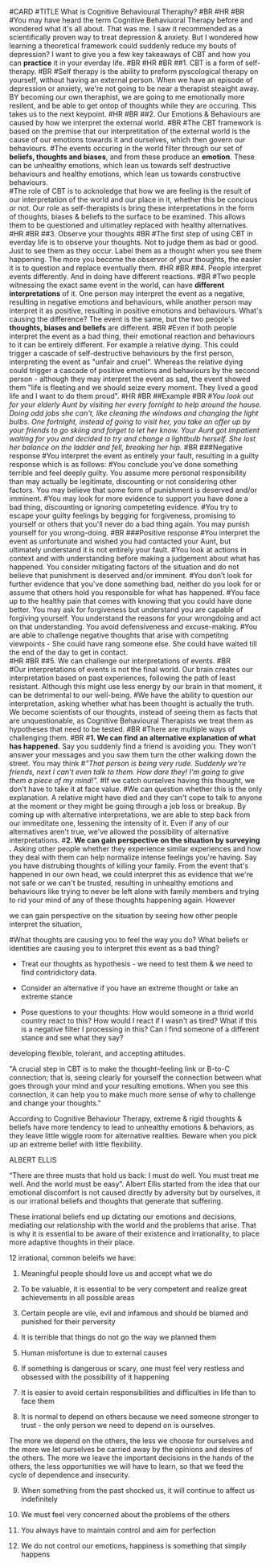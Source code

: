 #CARD
#TITLE What is Cognitive Behavioural Theraphy?
#BR
#HR 
#BR
#You may have heard the term Cognitive Behaviuoral Therapy before and wondered what it's all about. That was me. I saw it recommended as a scientifically proven way to treat depression & anxiety.  But I wondered how learning a theoretical framework could suddenly reduce my bouts of depression?  I want to give you a few key takeaways of CBT and how you can <b>practice</b> it in your everday life.
#BR
#HR
#BR
##1. CBT is a form of self-therapy. 
#BR
#Self therapy is the ability to preform pyscological therapy on yourself, without having an external person. When we have an episode of depression or anxiety, we're not going to be near a therapist steaight away. BY becoming our own theraphist, we are going to me emotionally more resilent, and be able to get ontop of thoughts while they are occuring. This takes us to the next keypoint.
#HR
#BR
##2. Our Emotions & Behaviours are caused by how we interpret the external world. 
#BR
#The CBT framework is based on the premise that our interpretitation of the external world is the cause of our emotions towards it and ourselves, which then govern our behaviours. 
#The events occuring in the world filter through our set of <b>beliefs, thoughts and biases</b>, and from these produce an <b>emotion</b>. These can be unhealthy emotions, which lean us towards self destructive behaviours and healthy emotions, which lean us towards constructive behaviours.  
#The role of CBT is to acknoledge that how we are feeling is the result of our interpretation of the world and our place in it, whether this be concious or not. Our role as self-therapists is bring these interpretations in the form of thoughts, biases & beliefs to the surface to be examined. This allows them to be questioned and ultimatley replaced with healthy alternatives.      
#HR
#BR
##3. Observe your thoughts
#BR
#The first step of using CBT in everday life is to observe your thoughts. Not to judge them as bad or good. Just to see them as they occur. Label them as a thought when you see them happening. The more you become the observor of your thoughts, the easier it is to question and replace eventually them.
#HR
#BR
##4. People interpret events differently. And in doing have different reactions.
#BR
#Two people witnessing the exact same event in the world, can have <b>different interpretations</b> of it. One person may interpret the event as a negative, resulting in negative emotions and behaviours, while another person may interpret it as positive, resulting in positive emotions and behaviours. What's causing the difference? The event is the same, but the two people's <b>thoughts, biases and beliefs</b> are different. 
#BR
#Even if both people interpret the event as a bad thing, their emotional reaction and behaviours to it can be entirely different. For example a relative dying. This could trigger a cascade of self-destructive behaviours by the first person, interpreting the event as "unfair and cruel". Whereas the relative dying could trigger a cascade of positive emotions and behaviours by the second person - although they may interpret the event as sad, the event showed them "life is fleeting and we should seize every moment. They lived a good life and I want to do them proud".
#HR
#BR
##Example
#BR
#<i>You look out for your elderly Aunt by visiting her every fornight to help around the house. Doing odd jobs she can't, like cleaning the windows and changing the light bulbs. One fortnight, instead of going to visit her, you take an offer up by your friends to go skiing and forget to let her know.  Your Aunt got impatient waiting for you and decided to try and change a lightbulb herself. She lost her balance on the ladder and fell, breaking her hip.</i>
#BR
###Negative response
#You interpret the event as entirely your fault, resulting in a guilty response which is as follows:
#You conclude you've done something terrible and feel deeply guilty. You assume more personal responsibility than may actually be legitimate, discounting or not considering other factors. You may believe that some form of punishment is deserved and/or imminent. 
#You may look for more evidence to support you have done a bad thing, discounting or ignoring competeting evidence. 
#You try to escape your guilty feelings by begging for forgiveness, promising to yourself or others that you'll never do a bad thing again. You may punish yourself for you wrong-doing. 
#BR 
###Positive response
#You interpret the event as unfortunate and wished you had contacted your Aunt, but ultimately understand it is not entirely your fault.
#You look at actions in context and with understanding before making a judgement about what has happened. You consider mitigating factors of the situation and do not believe that punishment is deserved and/or imminent.
#You don’t look for further evidence that you've done something bad, neither do you look for or assume that others hold you responsible for what has happened.
#You face up to the healthy pain that comes with knowing that you could have done better. You may ask for forgiveness but understand you are capable of forgiving yourself. You understand the reasons for your wrongdoing and act on that understanding. You avoid defensiveness and excuse-making.
#You are able to challenge negative thoughts that arise with competitng viewpoints - She could have rang someone else. She could have waited till the end of the day to get in contact.  
#HR
#BR
##5. We can challenge our interpretations of events.
#BR     
#Our interpretations of events is not the final world. Our brain creates our interpretation based on past experiences, following the path of least resistant. Although this might use less energy by our brain in that moment, it can be detrimental to our well-being. 
#We have the ability to question our interpretation, asking whether what has been thought is actually the truth. We become scientists of our thoughts, instead of seeing them as facts that are unquestionable, as Cognitive Behavioural Therapists we treat them as hypotheses that need to be tested. 
#BR
#There are multiple ways of challenging them. 
#BR
#<b>1. We can find an alternative explanation of what has happened.</b> Say you suddenly find a friend is avoiding you. They won't answer your messages and you saw them turn the other walking down the street. You may think 
#<i>"That person is being very rude. Suddenly we're friends, next I can't even talk to them. How dare they! I'm going to give them a piece of my mind!".</i>
#If we catch ourselves having this thought, we don't have to take it at face value. 
#We can question whether this is the only explanation. A relative might have died and they can't cope to talk to anyone at the moment or they might be going through a job loss or breakup. By coming up with alternative interpretations, we are able to step back from our immeditate one, lessening the intensity of it. Even if any of our alternatives aren't true, we've allowed the possibility of alternative interpretations. 
#<b>2. We can gain perspective on the situation by surveying .</b> Asking other people whether they experience similar experiences and how they deal with them can help normalize intense feelings you're having. Say you have distrubing thoughts of killing your family. From the event that's happened in our own head, we could interpret this as evidence that we're not safe or we can't be trusted, resulting in unhealthy emotions and behaviours like trying to never be left alone with family members and trying to rid your mind of any of these thoughts happening again. However  

we can gain perspective on the situation by seeing how other people interpret the situation, 

#What thoughts are causing you to feel the way you do? What beliefs or identities are causing you to interpret this event as a bad thing? 



- Treat our thoughts as hypothesis - we need to test them & we need to find contridictory data. 

- Consider an alternative if you have an extreme thought or take an extreme stance 

- Pose questions to your thoughts: How would someone in a thrid world country react to this? How would I react if I wasn't as tired? What if this is a negative filter I processing in this?   Can I find someone of a different stance and see what they say?  



developing flexible, tolerant, and accepting attitudes.



"A crucial step in CBT is to make the thought–feeling link or B-to-C connection;
that is, seeing clearly for yourself the connection between what goes through
your mind and your resulting emotions. When you see this connection, it can
help you to make much more sense of why to challenge and change your
thoughts."


According to Cognitive Behaviour Therapy, extreme & rigid thoughts & beliefs have more tendency to lead to unhealthy emotions & behaviors, as they leave little wiggle room for alternative realities. Beware when you pick up an extreme belief with little flexibility.





ALBERT ELLIS

“There are three musts that hold us back: I must do well. You must treat me well. And the world must be easy”. Albert Ellis started from the idea that our emotional discomfort is not caused directly by adversity but by ourselves, it is our irrational beliefs and thoughts that generate that suffering.

These irrational beliefs end up dictating our emotions and decisions, mediating our relationship with the world and the problems that arise. That is why it is essential to be aware of their existence and irrationality, to place more adaptive thoughts in their place.

12 irrational, common beleifs we have:

1. Meaningful people should love us and accept what we do

2. To be valuable, it is essential to be very competent and realize great achievements in all possible areas

3. Certain people are vile, evil and infamous and should be blamed and punished for their perversity

4. It is terrible that things do not go the way we planned them

5. Human misfortune is due to external causes

6. If something is dangerous or scary, one must feel very restless and obsessed with the possibility of it happening

7. It is easier to avoid certain responsibilities and difficulties in life than to face them

8. It is normal to depend on others because we need someone stronger to trust - the only person we need to depend on is ourselves. 

The more we depend on the others, the less we choose for ourselves and the more we let ourselves be carried away by the opinions and desires of the others. The more we leave the important decisions in the hands of the others, the less opportunities we will have to learn, so that we feed the cycle of dependence and insecurity.

9. When something from the past shocked us, it will continue to affect us indefinitely

10. We must feel very concerned about the problems of the others

11. You always have to maintain control and aim for perfection

12. We do not control our emotions, happiness is something that simply happens
